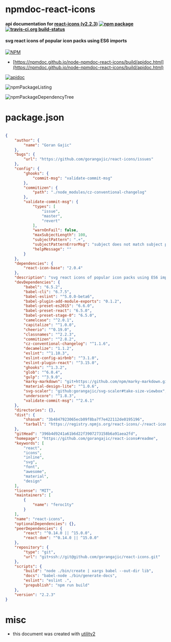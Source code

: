 # npmdoc-react-icons

#### api documentation for  [react-icons (v2.2.3)](https://github.com/gorangajic/react-icons#readme)  [![npm package](https://img.shields.io/npm/v/npmdoc-react-icons.svg?style=flat-square)](https://www.npmjs.org/package/npmdoc-react-icons) [![travis-ci.org build-status](https://api.travis-ci.org/npmdoc/node-npmdoc-react-icons.svg)](https://travis-ci.org/npmdoc/node-npmdoc-react-icons)

#### svg react icons of popular icon packs using ES6 imports

[![NPM](https://nodei.co/npm/react-icons.png?downloads=true&downloadRank=true&stars=true)](https://www.npmjs.com/package/react-icons)

- [https://npmdoc.github.io/node-npmdoc-react-icons/build/apidoc.html](https://npmdoc.github.io/node-npmdoc-react-icons/build/apidoc.html)

[![apidoc](https://npmdoc.github.io/node-npmdoc-react-icons/build/screenCapture.buildCi.browser.%252Ftmp%252Fbuild%252Fapidoc.html.png)](https://npmdoc.github.io/node-npmdoc-react-icons/build/apidoc.html)

![npmPackageListing](https://npmdoc.github.io/node-npmdoc-react-icons/build/screenCapture.npmPackageListing.svg)

![npmPackageDependencyTree](https://npmdoc.github.io/node-npmdoc-react-icons/build/screenCapture.npmPackageDependencyTree.svg)



# package.json

```json

{
    "author": {
        "name": "Goran Gajic"
    },
    "bugs": {
        "url": "https://github.com/gorangajic/react-icons/issues"
    },
    "config": {
        "ghooks": {
            "commit-msg": "validate-commit-msg"
        },
        "commitizen": {
            "path": "./node_modules/cz-conventional-changelog"
        },
        "validate-commit-msg": {
            "types": [
                "issue",
                "master",
                "revert"
            ],
            "warnOnFail": false,
            "maxSubjectLength": 100,
            "subjectPattern": ".+",
            "subjectPatternErrorMsg": "subject does not match subject pattern!",
            "helpMessage": ""
        }
    },
    "dependencies": {
        "react-icon-base": "2.0.4"
    },
    "description": "svg react icons of popular icon packs using ES6 imports",
    "devDependencies": {
        "babel": "6.5.2",
        "babel-cli": "6.7.5",
        "babel-eslint": "^5.0.0-beta6",
        "babel-plugin-add-module-exports": "0.1.2",
        "babel-preset-es2015": "6.6.0",
        "babel-preset-react": "6.5.0",
        "babel-preset-stage-0": "6.5.0",
        "camelcase": "^2.0.1",
        "capitalize": "^1.0.0",
        "cheerio": "^0.19.0",
        "classnames": "^2.2.3",
        "commitizen": "^2.8.2",
        "cz-conventional-changelog": "^1.1.6",
        "decamelize": "1.1.2",
        "eslint": "^1.10.3",
        "eslint-config-airbnb": "^3.1.0",
        "eslint-plugin-react": "^3.15.0",
        "ghooks": "^1.3.2",
        "glob": "^6.0.4",
        "gulp": "^3.9.0",
        "marky-markdown": "git+https://github.com/npm/marky-markdown.git",
        "material-design-lite": "^1.0.6",
        "svg-scaler": "github:gorangajic/svg-scaler#take-size-viewbox",
        "underscore": "^1.8.3",
        "validate-commit-msg": "^2.6.1"
    },
    "directories": {},
    "dist": {
        "shasum": "3b4847923065ecb09f8ba7f7e422112de0195196",
        "tarball": "https://registry.npmjs.org/react-icons/-/react-icons-2.2.3.tgz"
    },
    "gitHead": "396b4d9241a61b6d22f3907273158b6a91aea2fd",
    "homepage": "https://github.com/gorangajic/react-icons#readme",
    "keywords": [
        "react",
        "icons",
        "inline",
        "svg",
        "font",
        "awesome",
        "material",
        "design"
    ],
    "license": "MIT",
    "maintainers": [
        {
            "name": "feroc1ty"
        }
    ],
    "name": "react-icons",
    "optionalDependencies": {},
    "peerDependencies": {
        "react": "^0.14.0 || ^15.0.0",
        "react-dom": "^0.14.0 || ^15.0.0"
    },
    "repository": {
        "type": "git",
        "url": "git+ssh://git@github.com/gorangajic/react-icons.git"
    },
    "scripts": {
        "build": "node ./bin/create | xargs babel --out-dir lib",
        "docs": "babel-node ./bin/generate-docs",
        "eslint": "eslint .",
        "prepublish": "npm run build"
    },
    "version": "2.2.3"
}
```



# misc
- this document was created with [utility2](https://github.com/kaizhu256/node-utility2)
